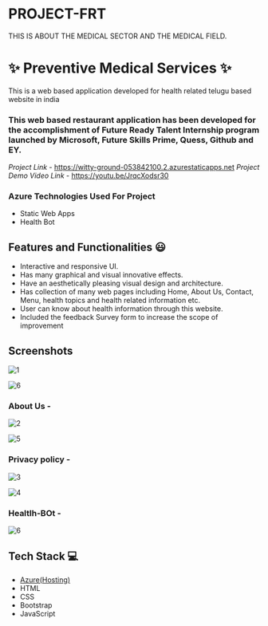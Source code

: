 # PROJECT-FRT
THIS IS ABOUT THE MEDICAL SECTOR AND THE MEDICAL FIELD.
# ✨ Preventive Medical Services  ✨

This is a web based application developed for health related telugu based website in india

### This web based restaurant application has been developed for the accomplishment of Future Ready Talent Internship program launched by Microsoft, Future Skills Prime, Quess, Github and EY.


*Project Link* - https://witty-ground-053842100.2.azurestaticapps.net
*Project Demo Video Link* - https://youtu.be/JrqcXodsr30

### Azure Technologies Used For Project 
- Static Web Apps
- Health Bot


## Features and Functionalities 😃

- Interactive and responsive UI.
- Has many graphical and visual innovative effects.
- Have an aesthetically pleasing visual design and architecture.
- Has collection of many web pages including Home, About Us, Contact, Menu, health topics and health related information etc.
- User can know about health information through this website.
- Included the feedback Survey form to increase the scope of improvement 

## Screenshots
![1](https://user-images.githubusercontent.com/111236831/213454295-f4eb2506-2ca8-4f27-af08-e6b962a61a7f.jpg)

![6](https://user-images.githubusercontent.com/111236831/213455311-13af9935-3027-439c-aea9-389a567e6b0a.jpg)



### About Us -

![2](https://user-images.githubusercontent.com/111236831/213454980-65bca695-5dbd-4c70-ba57-d49a2e5ccc91.jpg)

![5](https://user-images.githubusercontent.com/111236831/213455150-bc2e01e6-0b99-4179-8af3-8a9e00c0a491.jpg)



### Privacy policy -

![3](https://user-images.githubusercontent.com/111236831/213455033-2b720ec3-d966-4726-8f3a-e5279e794cd3.jpg)


![4](https://user-images.githubusercontent.com/111236831/213455070-3f09cc68-494d-4670-9f76-7f8f922eed9e.jpg)



### Healtlh-BOt - 


![6](https://user-images.githubusercontent.com/111236831/213454884-a5910770-99b3-4e75-9c9e-63383420c389.jpg)



## Tech Stack 💻

- [Azure(Hosting)](https://azure.microsoft.com/en-in/features/azure-portal/)
- HTML
- CSS
- Bootstrap
- JavaScript
